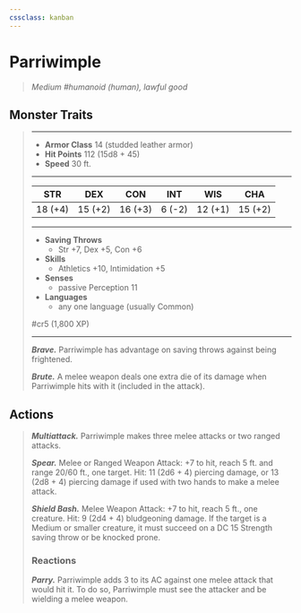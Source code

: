 ```yaml
---
cssclass: kanban
---
```


# Parriwimple
>*Medium #humanoid (human), lawful good*
## Monster Traits
>___
>- **Armor Class** 14 (studded leather armor)
>- **Hit Points** 112 (15d8 + 45)
>- **Speed** 30 ft.
>___
>|STR|DEX|CON|INT|WIS|CHA|
>|:---:|:---:|:---:|:---:|:---:|:---:|
>|18 (+4)|15 (+2)|16 (+3)|6 (-2)|12 (+1)|15 (+2)|
>___
>- **Saving Throws**
>	 - Str +7, Dex +5, Con +6
>- **Skills**
>	 - Athletics +10, Intimidation +5
>- **Senses**
>	 - passive Perception 11
>- **Languages**
>	 - any one language (usually Common)
>
> #cr5 (1,800 XP)
>___
>***Brave.*** Parriwimple has advantage on saving throws against being frightened.  
>
>***Brute.*** A melee weapon deals one extra die of its damage when Parriwimple hits with it (included in the attack).  
>
## Actions
>***Multiattack.*** Parriwimple makes three melee attacks or two ranged attacks.  
>
>***Spear.*** Melee  or Ranged Weapon Attack: +7 to hit, reach 5 ft. and range 20/60 ft., one target. Hit: 11 (2d6 + 4) piercing damage, or 13 (2d8 + 4) piercing damage if used with two hands to make a melee attack.  
>
>***Shield Bash.*** Melee Weapon Attack: +7 to hit, reach 5 ft., one creature. Hit: 9 (2d4 + 4) bludgeoning damage. If the target is a Medium or smaller creature, it must succeed on a DC 15 Strength saving throw or be knocked prone.  
>
>### Reactions
>***Parry.*** Parriwimple adds 3 to its AC against one melee attack that would hit it. To do so, Parriwimple must see the attacker and be wielding a melee weapon.